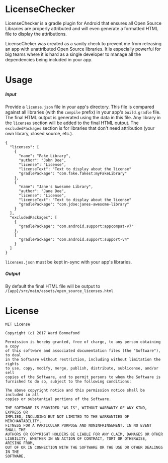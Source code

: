# LicenseChecker
LicenseChecker is a gradle plugin for Android that ensures all Open Source Libraries are properly attributed and will even generate a formatted HTML file to display the attributions.

LicenseCheker was created as a sanity check to prevent me from releasing an app with unattributed Open Source libraries.  It is especially powerful for big teams where it is hard as a single developer to manage all the dependencies being included in your app.

# Usage
##### Input
Provide a `license.json` file in your app's directory.  This file is compared against all libraries (with the `compile` prefix) in your app's `build.gradle` file. The final HTML output is generated using the data in this file. Any library in the `licenses` section will be added to the final HTML output. The `excludedPackages` section is for libraries that don't need attribution (your own library, closed source, etc.).

```
{
  "licenses": [
    {
      "name": "Fake Library",
      "author": "John Doe",
      "license": "License",
      "licenseText": "Text to display about the license"
      "gradlePackage": "com.fake.fakest:myFakeLibrary"
    },
    {
      "name": "Jane's Awesome Library",
      "author": "Jane Doe",
      "license": "License",
      "licenseText": "Text to display about the license"
      "gradlePackage": "com.jdoe:janes-awesome-library"
    }
  ],
  "excludedPackages": [
    {
      "gradlePackage": "com.android.support:appcompat-v7"
    },
    {
      "gradlePackage": "com.android.support:support-v4"
    }
  ]
}
```

`licenses.json` must be kept in-sync with your app's libraries.

##### Output
By default the final HTML file will be output to `/{app}/src/main/assets/open_source_licenses.html`



# License
```
MIT License

Copyright (c) 2017 Ward Bonnefond

Permission is hereby granted, free of charge, to any person obtaining a copy
of this software and associated documentation files (the "Software"), to deal
in the Software without restriction, including without limitation the rights
to use, copy, modify, merge, publish, distribute, sublicense, and/or sell
copies of the Software, and to permit persons to whom the Software is
furnished to do so, subject to the following conditions:

The above copyright notice and this permission notice shall be included in all
copies or substantial portions of the Software.

THE SOFTWARE IS PROVIDED "AS IS", WITHOUT WARRANTY OF ANY KIND, EXPRESS OR
IMPLIED, INCLUDING BUT NOT LIMITED TO THE WARRANTIES OF MERCHANTABILITY,
FITNESS FOR A PARTICULAR PURPOSE AND NONINFRINGEMENT. IN NO EVENT SHALL THE
AUTHORS OR COPYRIGHT HOLDERS BE LIABLE FOR ANY CLAIM, DAMAGES OR OTHER
LIABILITY, WHETHER IN AN ACTION OF CONTRACT, TORT OR OTHERWISE, ARISING FROM,
OUT OF OR IN CONNECTION WITH THE SOFTWARE OR THE USE OR OTHER DEALINGS IN THE
SOFTWARE.
```